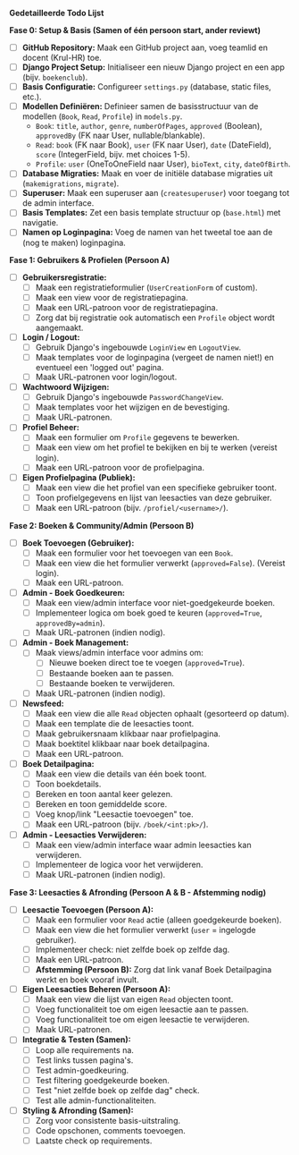 **Gedetailleerde Todo Lijst**

**Fase 0: Setup & Basis (Samen of één persoon start, ander reviewt)**

- [ ] **GitHub Repository:** Maak een GitHub project aan, voeg teamlid en docent (Krul-HR) toe.
- [ ] **Django Project Setup:** Initialiseer een nieuw Django project en een app (bijv. `boekenclub`).
- [ ] **Basis Configuratie:** Configureer `settings.py` (database, static files, etc.).
- [ ] **Modellen Definiëren:** Definieer samen de basisstructuur van de modellen (`Book`, `Read`, `Profile`) in `models.py`.
    - `Book`: `title`, `author`, `genre`, `numberOfPages`, `approved` (Boolean), `approvedBy` (FK naar User, nullable/blankable).
    - `Read`: `book` (FK naar Book), `user` (FK naar User), `date` (DateField), `score` (IntegerField, bijv. met choices 1-5).
    - `Profile`: `user` (OneToOneField naar User), `bioText`, `city`, `dateOfBirth`.
- [ ] **Database Migraties:** Maak en voer de initiële database migraties uit (`makemigrations`, `migrate`).
- [ ] **Superuser:** Maak een superuser aan (`createsuperuser`) voor toegang tot de admin interface.
- [ ] **Basis Templates:** Zet een basis template structuur op (`base.html`) met navigatie.
- [ ] **Namen op Loginpagina:** Voeg de namen van het tweetal toe aan de (nog te maken) loginpagina.

**Fase 1: Gebruikers & Profielen (Persoon A)**

- [ ] **Gebruikersregistratie:**
    - [ ] Maak een registratieformulier (`UserCreationForm` of custom).
    - [ ] Maak een view voor de registratiepagina.
    - [ ] Maak een URL-patroon voor de registratiepagina.
    - [ ] Zorg dat bij registratie ook automatisch een `Profile` object wordt aangemaakt.
- [ ] **Login / Logout:**
    - [ ] Gebruik Django's ingebouwde `LoginView` en `LogoutView`.
    - [ ] Maak templates voor de loginpagina (vergeet de namen niet!) en eventueel een 'logged out' pagina.
    - [ ] Maak URL-patronen voor login/logout.
- [ ] **Wachtwoord Wijzigen:**
    - [ ] Gebruik Django's ingebouwde `PasswordChangeView`.
    - [ ] Maak templates voor het wijzigen en de bevestiging.
    - [ ] Maak URL-patronen.
- [ ] **Profiel Beheer:**
    - [ ] Maak een formulier om `Profile` gegevens te bewerken.
    - [ ] Maak een view om het profiel te bekijken en bij te werken (vereist login).
    - [ ] Maak een URL-patroon voor de profielpagina.
- [ ] **Eigen Profielpagina (Publiek):**
    - [ ] Maak een view die het profiel van een specifieke gebruiker toont.
    - [ ] Toon profielgegevens en lijst van leesacties van deze gebruiker.
    - [ ] Maak een URL-patroon (bijv. `/profiel/<username>/`).

**Fase 2: Boeken & Community/Admin (Persoon B)**

- [ ] **Boek Toevoegen (Gebruiker):**
    - [ ] Maak een formulier voor het toevoegen van een `Book`.
    - [ ] Maak een view die het formulier verwerkt (`approved=False`). (Vereist login).
    - [ ] Maak een URL-patroon.
- [ ] **Admin - Boek Goedkeuren:**
    - [ ] Maak een view/admin interface voor niet-goedgekeurde boeken.
    - [ ] Implementeer logica om boek goed te keuren (`approved=True`, `approvedBy=admin`).
    - [ ] Maak URL-patronen (indien nodig).
- [ ] **Admin - Boek Management:**
    - [ ] Maak views/admin interface voor admins om:
        - [ ] Nieuwe boeken direct toe te voegen (`approved=True`).
        - [ ] Bestaande boeken aan te passen.
        - [ ] Bestaande boeken te verwijderen.
    - [ ] Maak URL-patronen (indien nodig).
- [ ] **Newsfeed:**
    - [ ] Maak een view die alle `Read` objecten ophaalt (gesorteerd op datum).
    - [ ] Maak een template die de leesacties toont.
    - [ ] Maak gebruikersnaam klikbaar naar profielpagina.
    - [ ] Maak boektitel klikbaar naar boek detailpagina.
    - [ ] Maak een URL-patroon.
- [ ] **Boek Detailpagina:**
    - [ ] Maak een view die details van één boek toont.
    - [ ] Toon boekdetails.
    - [ ] Bereken en toon aantal keer gelezen.
    - [ ] Bereken en toon gemiddelde score.
    - [ ] Voeg knop/link "Leesactie toevoegen" toe.
    - [ ] Maak een URL-patroon (bijv. `/boek/<int:pk>/`).
- [ ] **Admin - Leesacties Verwijderen:**
    - [ ] Maak een view/admin interface waar admin leesacties kan verwijderen.
    - [ ] Implementeer de logica voor het verwijderen.
    - [ ] Maak URL-patronen (indien nodig).

**Fase 3: Leesacties & Afronding (Persoon A & B - Afstemming nodig)**

- [ ] **Leesactie Toevoegen (Persoon A):**
    - [ ] Maak een formulier voor `Read` actie (alleen goedgekeurde boeken).
    - [ ] Maak een view die het formulier verwerkt (`user` = ingelogde gebruiker).
    - [ ] Implementeer check: niet zelfde boek op zelfde dag.
    - [ ] Maak een URL-patroon.
    - [ ] **Afstemming (Persoon B):** Zorg dat link vanaf Boek Detailpagina werkt en boek vooraf invult.
- [ ] **Eigen Leesacties Beheren (Persoon A):**
    - [ ] Maak een view die lijst van eigen `Read` objecten toont.
    - [ ] Voeg functionaliteit toe om eigen leesactie aan te passen.
    - [ ] Voeg functionaliteit toe om eigen leesactie te verwijderen.
    - [ ] Maak URL-patronen.
- [ ] **Integratie & Testen (Samen):**
    - [ ] Loop alle requirements na.
    - [ ] Test links tussen pagina's.
    - [ ] Test admin-goedkeuring.
    - [ ] Test filtering goedgekeurde boeken.
    - [ ] Test "niet zelfde boek op zelfde dag" check.
    - [ ] Test alle admin-functionaliteiten.
- [ ] **Styling & Afronding (Samen):**
    - [ ] Zorg voor consistente basis-uitstraling.
    - [ ] Code opschonen, comments toevoegen.
    - [ ] Laatste check op requirements.
